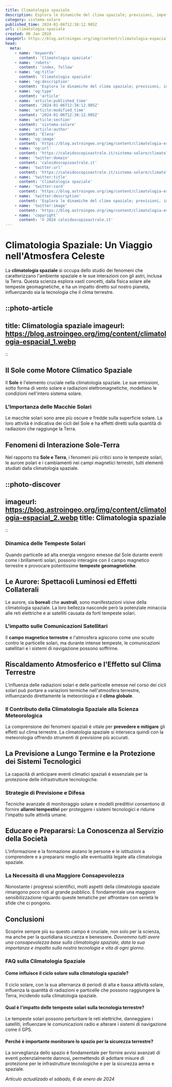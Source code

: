 ```yaml
---
title: Climatologia spaziale
description: Esplora le dinamiche del clima spaziale; previsioni, impatti e tecnologie allavanguardia nella climatologia spaziale.
category: sistema-solare
published_time: 2024-01-06T12:38:12.905Z
url: climatologia-spaziale
created: 06 Jan 2024
imageUrl: https://blog.astroingeo.org/img/content/climatologia-espacial_1.webp
head:
  meta:
    - name: 'keywords'
      content: 'Climatologia spaziale'
    - name: 'robots'
      content: 'index, follow'
    - name: 'og:title'
      content: 'Climatologia spaziale'
    - name: 'og:description'
      content: 'Esplora le dinamiche del clima spaziale; previsioni, impatti e tecnologie allavanguardia nella climatologia spaziale.'
    - name: 'og:type'
      content: 'article'
    - name: 'article:published_time'
      content: '2024-01-06T12:38:12.905Z'
    - name: 'article:modified_time'
      content: '2024-01-06T12:38:12.905Z'
    - name: 'article:section'
      content: 'sistema-solare'
    - name: 'article:author'
      content: 'Elena'
    - name: 'og:image'
      content: 'https://blog.astroingeo.org/img/content/climatologia-espacial_1.webp'
    - name: 'og:url'
      content: 'https://caleidoscopioastrale.it/sistema-solare/climatologia-spaziale'
    - name: 'twitter:domain'
      content: 'caleidoscopioastrale.it'
    - name: 'twitter:url'
      content: 'https://caleidoscopioastrale.it/sistema-solare/climatologia-spaziale'
    - name: 'twitter:title'
      content: 'Climatologia spaziale'
    - name: 'twitter:card'
      content: 'https://blog.astroingeo.org/img/content/climatologia-espacial_1.webp'
    - name: 'twitter:description'
      content: 'Esplora le dinamiche del clima spaziale; previsioni, impatti e tecnologie allavanguardia nella climatologia spaziale.'
    - name: 'twitter:image'
      content: 'https://blog.astroingeo.org/img/content/climatologia-espacial_1.webp'
    - name: 'copyright'
      content: '© 2024 caleidoscopioastrale.it'
---
```

# Climatologia Spaziale: Un Viaggio nell'Atmosfera Celeste

La **climatologia spaziale** si occupa dello studio dei fenomeni che caratterizzano l'ambiente spaziale e le sue interazioni con gli astri, inclusa la Terra. Questa scienza esplora vasti concetti, dalla fisica solare alle tempeste geomagnetiche, e ha un impatto diretto sul nostro pianeta, influenzando sia la tecnologia che il clima terrestre.

::photo-article
---
title: Climatologia spaziale
imageurl: https://blog.astroingeo.org/img/content/climatologia-espacial_1.webp
---
::

## Il Sole come Motore Climatico Spaziale

Il **Sole** è l'elemento cruciale nella climatologia spaziale. Le sue emissioni, sotto forma di vento solare e radiazioni elettromagnetiche, modellano le condizioni nell'intero sistema solare.

### L'Importanza delle Macchie Solari

Le macchie solari sono aree più oscure e fredde sulla superficie solare. La loro attività è indicativa dei cicli del Sole e ha effetti diretti sulla quantità di radiazioni che raggiunge la Terra.

## Fenomeni di Interazione Sole-Terra

Nel rapporto tra **Sole e Terra**, i fenomeni più critici sono le tempeste solari, le aurore polari e i cambiamenti nei campi magnetici terrestri, tutti elementi studiati dalla climatologia spaziale.

::photo-discover
---
imageurl: https://blog.astroingeo.org/img/content/climatologia-espacial_2.webp
title: Climatologia spaziale
---
::

### Dinamica delle Tempeste Solari

Quando particelle ad alta energia vengono emesse dal Sole durante eventi come i brillamenti solari, possono interagire con il campo magnetico terrestre e provocare potentissime **tempeste geomagnetiche**.

## Le Aurore: Spettacoli Luminosi ed Effetti Collaterali

Le aurore, sia **boreali** che **australi**, sono manifestazioni visive della climatologia spaziale. La loro bellezza nasconde però la potenziale minaccia alle reti elettriche e ai satelliti causata da forti tempeste solari.

### L'impatto sulle Comunicazioni Satellitari

Il **campo magnetico terrestre** e l'atmosfera agiscono come uno scudo contro le particelle solari, ma durante intense tempeste, le comunicazioni satellitari e i sistemi di navigazione possono soffrirne.

## Riscaldamento Atmosferico e l'Effetto sul Clima Terrestre

L'influenza delle radiazioni solari e delle particelle emesse nel corso dei cicli solari può portare a variazioni termiche nell'atmosfera terrestre, influenzando direttamente la meteorologia e il **clima globale**.

### Il Contributo della Climatologia Spaziale alla Scienza Meteorologica

La comprensione dei fenomeni spaziali è vitale per **prevedere e mitigare** gli effetti sul clima terrestre. La climatologia spaziale si interseca quindi con la meteorologia offrendo strumenti di previsione più accurati.

## La Previsione a Lungo Termine e la Protezione dei Sistemi Tecnologici

La capacità di anticipare eventi climatici spaziali è essenziale per la protezione delle infrastrutture tecnologiche.

### Strategie di Previsione e Difesa

Tecniche avanzate di monitoraggio solare e modelli predittivi consentono di fornire **allarmi tempestivi** per proteggere i sistemi tecnologici e ridurre l'impatto sulle attività umane.

## Educare e Prepararsi: La Conoscenza al Servizio della Società

L'informazione e la formazione aiutano le persone e le istituzioni a comprendere e a prepararsi meglio alle eventualità legate alla climatologia spaziale.

### La Necessità di una Maggiore Consapevolezza

Nonostante i progressi scientifici, molti aspetti della climatologia spaziale rimangono poco noti al grande pubblico. È fondamentale una maggiore sensibilizzazione riguardo queste tematiche per affrontare con serietà le sfide che ci pongono.

## Conclusioni

Scoprire sempre più su questo campo è cruciale, non solo per la scienza, ma anche per la quotidiana sicurezza e benessere. *Dovremmo tutti avere una consapevolezza base sulla climatologia spaziale, data la sua importanza e impatto sulla nostra tecnologia e vita di ogni giorno*.

### FAQ sulla Climatologia Spaziale

#### Come influisce il ciclo solare sulla climatologia spaziale?
Il ciclo solare, con la sua alternanza di periodi di alta e bassa attività solare, influenza la quantità di radiazioni e particelle che possono raggiungere la Terra, incidendo sulla climatologia spaziale.

#### Qual è l'impatto delle tempeste solari sulla tecnologia terrestre?
Le tempeste solari possono perturbare le reti elettriche, danneggiare i satelliti, influenzare le comunicazioni radio e alterare i sistemi di navigazione come il GPS.

#### Perché è importante monitorare lo spazio per la sicurezza terrestre?
La sorveglianza dello spazio è fondamentale per fornire avvisi avanzati di eventi potenzialmente dannosi, permettendo di adottare misure di protezione per le infrastrutture tecnologiche e per la sicurezza aerea e spaziale.

_Artículo actualizado el sábado, 6 de enero de 2024_
